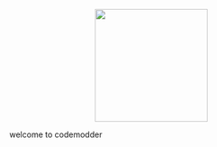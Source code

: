 <p align="center">
  <img src="/img/0-Icon-Trimmed.png" width="200px" />
</p>


welcome to codemodder